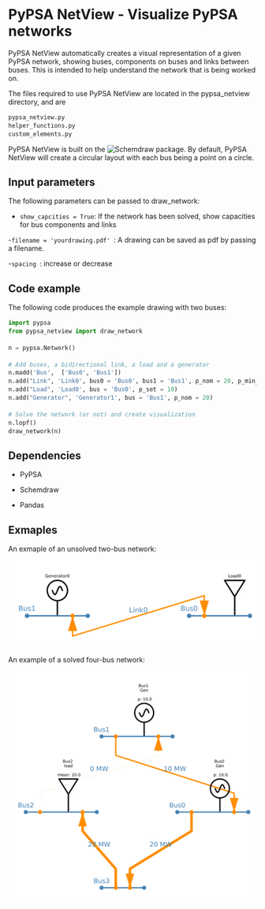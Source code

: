# PyPSA NetView - Visualize PyPSA networks
PyPSA NetView automatically creates a visual representation of a given PyPSA network, showing buses, components on buses and links between buses. This is intended to help understand the network that is being worked on. 

The files required to use PyPSA NetView are located in the pypsa_netview directory, and are
```python
pypsa_netview.py
helper_functions.py
custom_elements.py
```

PyPSA NetView is built on the ![Schemdraw package](https://github.com/RonSheely/schemdraw). By default, PyPSA NetView will create a circular layout with each bus being a point on a circle.  

Input parameters
------------
The following parameters can be passed to draw_network:

- ```show_capcities = True```: If the network has been solved, show capacities for bus components and links

 -```filename = 'yourdrawing.pdf' ```: A drawing can be saved as pdf by passing a filename.
 
  -```spacing ```: increase or decrease
  
Code example
------------

The following code produces the example drawing with two buses:
```python
import pypsa
from pypsa_netview import draw_network

n = pypsa.Network()

# Add buses, a bidirectional link, a load and a generator
n.madd('Bus',  ['Bus0', 'Bus1'])
n.add("Link", 'Link0', bus0 = 'Bus0', bus1 = 'Bus1', p_nom = 20, p_min_pu = -1,)
n.add("Load", 'Load0', bus = 'Bus0', p_set = 10)
n.add("Generator", 'Generator1', bus = 'Bus1', p_nom = 20)

# Solve the network (or not) and create visualization
n.lopf()
draw_network(n)
```

Dependencies
------------
- PyPSA 

- Schemdraw 

- Pandas 

## Exmaples
An exmaple of an unsolved two-bus network:

<img src="extra/two_bus_example.png" alt="Two bus network example" width="600">

An example of a solved four-bus network:

<img src="extra/four_bus_example.png" alt="Image Description" width="500">
